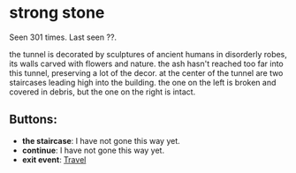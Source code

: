 # strong stone

Seen 301 times. Last seen ??.

the tunnel is decorated by sculptures of ancient humans in disorderly robes, its walls carved with flowers and nature. the ash hasn't reached too far into this tunnel, preserving a lot of the decor. at the center of the tunnel are two staircases leading high into the building. the one on the left is broken and covered in debris, but the one on the right is intact.

## Buttons:

- **the staircase**: I have not gone this way yet.
- **continue**: I have not gone this way yet.
- **exit event**: [Travel](Travel-travel.md)
